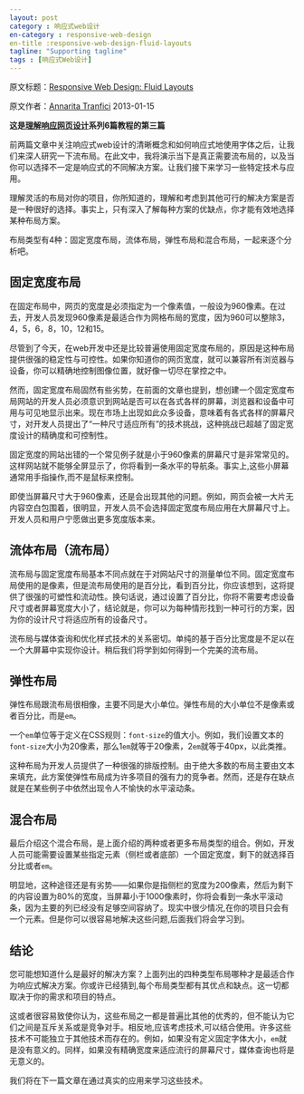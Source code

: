 ```yaml
---
layout: post
category : 响应式web设计
en-category : responsive-web-design
en-title :responsive-web-design-fluid-layouts
tagline: "Supporting tagline"
tags : [响应式Web设计]
---
```


原文标题：[Responsive Web Design: Fluid Layouts](http://www.sitepoint.com/responsive-web-design-fluid-layouts/)

原文作者：[Annarita Tranfici](http://www.sitepoint.com/author/atranfici/)                    2013-01-15

**这是[理解响应网页设计](http://www.sitepoint.com/series/understanding-responsive-web-design/)系列6篇教程的第三篇**

前两篇文章中关注响应式web设计的清晰概念和如何响应式地使用字体之后，让我们来深人研究一下流布局。在此文中，我将演示当下是真正需要流布局的，以及当你可以选择不一定是响应式的不同解决方案。让我们接下来学习一些特定技术与应用。

<!--break-->

理解灵活的布局对你的项目，你所知道的，理解和考虑到其他可行的解决方案是否是一种很好的选择。事实上，只有深入了解每种方案的优缺点，你才能有效地选择某种布局方案。

布局类型有4种：固定宽度布局，流体布局，弹性布局和混合布局，一起来逐个分析吧。

## 固定宽度布局 ##

在固定布局中，网页的宽度是必须指定为一个像素值，一般设为960像素。在过去，开发人员发现960像素是最适合作为网格布局的宽度，因为960可以整除3，4，5，6，8，10，12和15。

尽管到了今天，在web开发中还是比较普遍使用固定宽度布局的，原因是这种布局提供很强的稳定性与可控性。如果你知道你的网页宽度，就可以兼容所有浏览器与设备，你可以精确地控制图像位置，就好像一切尽在掌控之中。

然而，固定宽度布局固然有些劣势，在前面的文章也提到，想创建一个固定宽度布局网站的开发人员必须意识到网站是否可以在各式各样的屏幕，浏览器和设备中可用与可见地显示出来。现在市场上出现如此众多设备，意味着有各式各样的屏幕尺寸，对开发人员提出了“一种尺寸适应所有”的技术挑战，这种挑战已超越了固定宽度设计的精确度和可控制性。

固定宽度的网站出错的一个常见例子就是小于960像素的屏幕尺寸是非常常见的。这样网站就不能够全屏显示了，你将看到一条水平的导航条。事实上,这些小屏幕通常用手指操作,而不是鼠标来控制。

即使当屏幕尺寸大于960像素，还是会出现其他的问题。例如，网页会被一大片无内容空白包围着，很明显，开发人员不会选择固定宽度布局应用在大屏幕尺寸上。开发人员和用户宁愿做出更多宽度版本来。

## 流体布局（流布局） ##

流布局与固定宽度布局基本不同点就在于对网站尺寸的测量单位不同。固定宽度布局使用的是像素，但是流布局使用的是百分比，看到百分比，你应该想到，这将提供了很强的可塑性和流动性。换句话说，通过设置了百分比，你将不需要考虑设备尺寸或者屏幕宽度大小了，结论就是，你可以为每种情形找到一种可行的方案，因为你的设计尺寸将适应所有的设备尺寸。

流布局与媒体查询和优化样式技术的关系密切。单纯的基于百分比宽度是不足以在一个大屏幕中实现你设计。稍后我们将学到如何得到一个完美的流布局。

## 弹性布局 ##

弹性布局跟流布局很相像，主要不同是大小单位。弹性布局的大小单位不是像素或者百分比，而是`em`。

一个`em`单位等于定义在CSS规则：`font-size`的值大小。例如，我们设置文本的`font-size`大小为20像素，那么1`em`就等于20像素，2`em`就等于40px，以此类推。

这种布局为开发人员提供了一种很强的排版控制。由于绝大多数的布局主要由文本来填充，此方案使弹性布局成为许多项目的强有力的竞争者。然而，还是存在缺点就是在某些例子中依然出现令人不愉快的水平滚动条。

## 混合布局 ##

最后介绍这个混合布局，是上面介绍的两种或者更多布局类型的组合。例如，开发人员可能需要设置某些指定元素（侧栏或者底部）一个固定宽度，剩下的就选择百分比或者`em`。

明显地，这种途径还是有劣势——如果你是指侧栏的宽度为200像素，然后为剩下的内容设置为80%的宽度，当屏幕小于1000像素时，你将会看到一条水平滚动条，因为主要的列已经没有足够空间容纳了。现实中很少情况,在你的项目只会有一个元素。但是你可以很容易地解决这些问题,后面我们将会学习到。

## 结论 ##

您可能想知道什么是最好的解决方案？上面列出的四种类型布局哪种才是最适合作为响应式解决方案。你或许已经猜到,每个布局类型都有其优点和缺点。这一切都取决于你的需求和项目的特点。

这或者很容易致使你认为，这些布局之一都是普遍比其他的优秀的，但不能认为它们之间是互斥关系或是竞争对手。相反地,应该考虑技术,可以结合使用。许多这些技术不可能独立于其他技术而存在的。例如，如果没有定义固定字体大小，`em`就是没有意义的。同样，如果没有精确宽度来适应流行的屏幕尺寸，媒体查询也将是无意义的。

我们将在下一篇文章在通过真实的应用来学习这些技术。